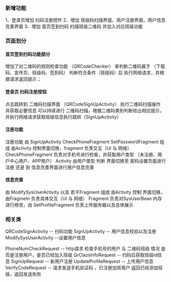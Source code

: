 ### 新增功能
1、登录页增加 扫码注册控件
2、增加 班级码扫描界面、用户注册界面、用户信息完善界面
3、增加 首页签到扫码 扫描班级二维码 并加入对应班级功能

### 页面划分
#### 首页签到扫码功能部分
增加了对二维码的规则检查功能 （QRCodeChecker） 来判断二维码属于 （下载码、宣传页、班级码、签到码）
判断符合条件（班级码）后 执行网络请求，并根据请求返回提示；

#### 登录页 扫码注册按钮
点击跳转到 二维码扫描界面 （QRCodeSignUpActivity） 执行二维码扫描操作 并获取必要信息
可以持续进行 二维码扫描，根据二维码类别判断给出相应提示，并执行网络请求获取班级信息执行跳转（SignUpActivity）

#### 注册功能
注册功能 由  SignUpActivity CheckPhoneFragment SetPasswordFragment 组成
由Activity 控制界面切换，fragment 负责交互（UI 与 网络）
CheckPhoneFragment 负责对手机号进行检查，并获取用户类型 （未注册、用户中心用户、APP用户）
Activity 由用户类型 判断 界面切换至 密码设置页面进行注册 还是 到 信息完善界面进行用户信息完善

#### 信息完善
由 ModifySysUserActivity 以及 若干Fragment 组成
由Activity 控制 界面切换，由Fragmetn 负责具体交互（UI 与 网络）
Fragment 负责对SysUserBean 内存进行修改，由 SetProfileFragment 负责上传服务器以及总体展示

### 相关类

QRCodeSignActivity -- 扫码功能
SignUpActivity -- 用户信息校验以及注册
ModifySysUserActivity --设置用户信息

PhoneNumCheckRequest -- http请求 检查手机号的用户 与 二维码班级 情况 是否是注册用户，是否已经加入班级
QrClazsInfoRequest -- 扫码后获取班级id信息
SignUpRequest -- 新用户注册
UpdateProfileRequest -- 上传用户信息
VerifyCodeRequest -- 请求发送手机验证码 ，已注册加班用户 返回已经添加班级，返回发送失败



